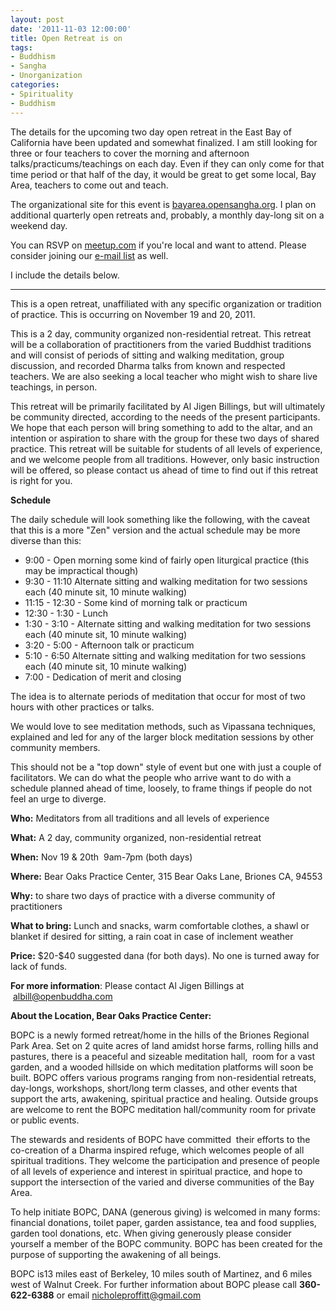 ```yaml
--- 
layout: post
date: '2011-11-03 12:00:00'
title: Open Retreat is on
tags: 
- Buddhism
- Sangha
- Unorganization
categories:
- Spirituality
- Buddhism
---
```

The details for the upcoming two day open retreat in the East Bay of California have been updated and somewhat finalized. I am still looking for three or four teachers to cover the morning and afternoon talks/practicums/teachings on each day. Even if they can only come for that time period or that half of the day, it would be great to get some local, Bay Area, teachers to come out and teach.

The organizational site for this event is <a href="http://bayarea.opensangha.org">bayarea.opensangha.org</a>. I plan on additional quarterly open retreats and, probably, a monthly day-long sit on a weekend day.

You can RSVP on <a href="http://www.meetup.com/Bay-Area-Open-Sangha/events/38578392/">meetup.com</a> if you're local and want to attend. Please consider joining our [e-mail list](http://groups.google.com/group/bay-area-open-sangha) as well.

I include the details below.
<hr>
<p>This is a open retreat, unaffiliated with any specific organization or tradition of practice. This is occurring on November 19 and 20, 2011.</p>
<p>This is a 2 day, community organized non-residential retreat. This retreat will be a collaboration of practitioners from the varied Buddhist traditions and will consist of periods of sitting and walking meditation, group discussion, and recorded Dharma talks from known and respected teachers. We are also seeking a local teacher who might wish to share live teachings, in person.</p>
<p>This retreat will be primarily facilitated by Al Jigen Billings, but will ultimately be community directed, according to the needs of the present participants. We hope that each person will bring something to add to the altar, and an intention or aspiration to share with the group for these two days of shared practice. This retreat will be suitable for students of all levels of experience, and we welcome people from all traditions. However, only basic instruction will be offered, so please contact us ahead of time to find out if this retreat is right for you.</p>
<p><strong>Schedule</strong></p>
<p>The daily schedule will look something like the following, with the caveat that this is a more "Zen" version and the actual schedule may be more diverse than this:</p>
<ul>
<li>9:00 - Open morning some kind of fairly open liturgical practice (this may be impractical though)</li>
<li>9:30 - 11:10 Alternate sitting and walking meditation for two sessions each (40 minute sit, 10 minute walking)</li>
<li>11:15 - 12:30 - Some kind of morning talk or practicum</li>
<li>12:30 - 1:30 - Lunch</li>
<li>1:30 - 3:10 - Alternate sitting and walking meditation for two sessions each (40 minute sit, 10 minute walking)</li>
<li>3:20 - 5:00 - Afternoon talk or practicum</li>
<li>5:10 - 6:50 Alternate sitting and walking meditation for two sessions each (40 minute sit, 10 minute walking)</li>
<li>7:00 - Dedication of merit and closing</li>
</ul>
<p>The idea is to alternate periods of meditation that occur for most of two hours with other practices or talks.</p>
<p>We would love to see meditation methods, such as Vipassana techniques, explained and led for any of the larger block meditation sessions by other community members.</p>
<p>This should not be a "top down" style of event but one with just a couple of facilitators. We can do what the people who arrive want to do with a schedule planned ahead of time, loosely, to frame things if people do not feel an urge to diverge.</p>
<p><strong>Who:</strong> Meditators from all traditions and all levels of experience</p>
<p><strong>What:</strong> A 2 day, community organized, non-residential retreat</p>
<p><strong>When:</strong > Nov 19 &amp; 20th&nbsp; 9am-7pm (both days)</p>
<p><strong>Where:</strong> Bear Oaks Practice Center, 315 Bear Oaks Lane, Briones CA, 94553</p>
<p><strong>Why:</strong> to share two days of practice with a diverse community of practitioners</p>
<p><strong>What to bring:</strong> Lunch and snacks, warm comfortable clothes, a shawl or blanket if desired for sitting, a rain coat in case of inclement weather</p>
<p><strong>Price:</strong> $20-$40 suggested dana (for both days). No one is turned away for lack of funds.
<p><strong>For more information</strong>: Please contact Al Jigen Billings at <span style="color : #777777">&nbsp;<a href="mailto:albill@openbuddha.com">albill@openbuddha.com</a></p>
<p><strong>About the Location, Bear Oaks Practice Center:</strong></p>
<p>BOPC is a newly formed retreat/home in the hills of the Briones Regional Park Area. Set on 2 quite acres of land amidst horse farms, rolling hills and pastures, there is a peaceful and sizeable meditation hall,&nbsp; room for a vast garden, and a wooded hillside on which meditation platforms will soon be built. BOPC offers various programs ranging from non-residential retreats, day-longs, workshops, short/long term classes, and other events that support the arts, awakening, spiritual practice and healing. Outside groups are welcome to rent the BOPC meditation hall/community room for private or public events.</p>
<p>The stewards and residents of BOPC have committed&nbsp; their efforts to the co-creation of a Dharma inspired refuge, which welcomes people of all spiritual traditions. They welcome the participation and presence of people of all levels of experience and interest in spiritual practice, and hope to support the intersection of the varied and diverse communities of the Bay Area.</p>
<p>To help initiate BOPC, DANA (generous giving) is welcomed in many forms: financial donations, toilet paper, garden assistance, tea and food supplies, garden tool donations, etc. When giving generously please consider yourself a member of the BOPC community. BOPC has been created for the purpose of supporting the awakening of all beings.</p>
<p>BOPC is13 miles east of Berkeley, 10 miles south of Martinez, and 6 miles west of Walnut Creek. For further information about BOPC please call <strong>360-622-6388</strong> or email <a href="mailto:nicholeproffitt@gmail.com">nicholeproffitt@gmail.com</a></p>